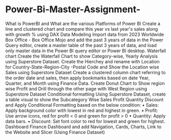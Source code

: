 # Power-Bi-Master-Assignment-
What is PowerBI and What are the various Platforms of Power BI
Create a line and clustered chart and compare this year vs last year's sales along with growth % using DAX
Data Modeling 
Import data from 2023 Worldwide Box Office - Box Office Mojo and add the past 3 years of data in the Power Query editor, create a master table of the past 3 years of data, and load only master data in the Power BI query editor or Power BI desktop.
Waterfall chart 
Create the Waterfall Chart to show Category-wise, Yearly Analysis using Superstore Dataset.
Create the Hierchey and rename with Location for Country-State-Region-City -Postal Code and Show the Location wise Sales using Superstore Dataset
Create a clustered column chart referring to the order date and sales, then apply bookmarks based on date  Year, Quarter, and Month using Finance Data.
Create Donut Chart to Show region wise Profit and Drill through the other page with West Region using Superstore Dataset
Conditional formatting 
Using Superstore Dataset, create a table visual to show the Subcategory Wise Sales Profit Quantity Discount and Apply Conditional Formatting based on the below condition:
•	Sales: Apply background color with lowest in red and highest in green.
•	Profit: Use arrow icons, red for profit < 0 and green for profit > 0
•	Quantity: Apply data bars.
•	Discount: Set font color to red for lowest and green for highest.
Dashboard
Finance Dashboard and add Navigation, Cards, Charts, Link to the Website and Slicer (Using Finance Dataset)
